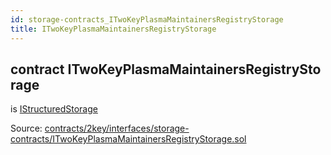 ```yaml
---
id: storage-contracts_ITwoKeyPlasmaMaintainersRegistryStorage
title: ITwoKeyPlasmaMaintainersRegistryStorage
---
```


<div class="contract-doc"><div class="contract"><h2 class="contract-header"><span class="contract-kind">contract</span> ITwoKeyPlasmaMaintainersRegistryStorage</h2><p class="base-contracts"><span>is</span> <a href="IStructuredStorage.html">IStructuredStorage</a></p><div class="source">Source: <a href="https://github.com/2keynet/web3-alpha/blob/v0.0.3/contracts/2key/interfaces/storage-contracts/ITwoKeyPlasmaMaintainersRegistryStorage.sol" target="_blank">contracts/2key/interfaces/storage-contracts/ITwoKeyPlasmaMaintainersRegistryStorage.sol</a></div></div></div>

